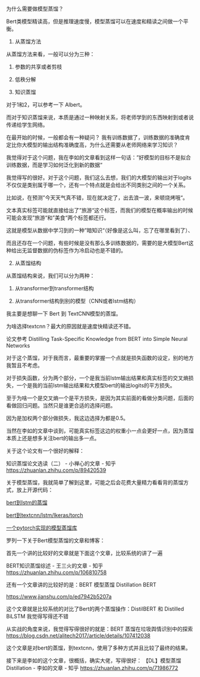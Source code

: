 为什么需要做模型蒸馏？

Bert类模型精读高，但是推理速度慢，模型蒸馏可以在速度和精读之间做一个平衡。

1. 从蒸馏方法

从蒸馏方法来看，一般可以分为三种：

1. 参数的共享或者剪枝

2. 低秩分解

3. 知识蒸馏

对于1和2，可以参考一下 Albert。

而对于知识蒸馏来说，本质是通过一种映射关系，将老师学到的东西映射到或者说传递给学生网络。

在最开始的时候，一般都会有一种疑问？ 我有训练数据了，训练数据的准确度肯定比你大模型的输出结构准确度高，为什么还需要从老师网络来学习知识？

我觉得对于这个问题，我在李如的文章看到这样一句话：”好模型的目标不是拟合训练数据，而是学习如何泛化到新的数据“

我觉得写的很好。对于这个问题，我们这么去想，我们的大模型的输出对于logits不仅仅是类别属于哪一个，还有一个特点就是会给出不同类别之间的一个关系。

比如说，在预测”今天天气真不错，现在就决定了，出去浪一波，来顿烧烤哦“。

文本真实标签可能就直接给出了”旅游“这个标签，而我们的模型在概率输出的时候可能会发现”旅游“和”美食“两个标签都还行。

这就是模型从数据中学习到的一种”暗知识“（好像是这么叫，忘了在哪里看到了）、

而且还存在一个问题，有些时候是没有那么多训练数据的，需要的是大模型Bert这种给出无监督数据的伪标签作为冷启动也是不错的。

2. 从蒸馏结构

从蒸馏结构来说，我们可以分为两种：

1. 从transformer到transformer结构

2. 从transformer结构到别的模型（CNN或者lstm结构）

我主要是想聊一下 Bert 到 TextCNN模型的蒸馏。

为啥选择textcnn？最大的原因就是速度快精读还不错。

论文参考 Distilling Task-Specific Knowledge from BERT into Simple Neural Networks

对于这个蒸馏，对于我而言，最重要的掌握一个点就是损失函数的设定，别的地方我暂且不考虑。

对于损失函数，分为两个部分，一个是我当前lstm输出结果和真实标签的交叉熵损失，一个是我的当前lstm输出结果和大模型bert的输出logits的平方损失。

至于为啥一个是交叉熵一个是平方损失，是因为其实前面的看做分类问题，后面的看做回归问题。当然只是谁更合适的选择问题。

因为是加权两个部分做损失，我这边选择为都是0.5。

当然在李如的文章中谈到，可能真实标签这边的权重小一点会更好一点，因为蒸馏本质上还是想多关注bert的输出多一点。

关于这个论文有一个很好的解释：

知识蒸馏论文选读（二） - 小禅心的文章 - 知乎
https://zhuanlan.zhihu.com/p/89420539




关于模型蒸馏，我就简单了解到这里，可能之后会花费大量精力看看背的蒸馏方式，放上开源代码：

[bert到lstm的蒸馏](https://github.com/DA-southampton/knowledge-distillation)

[bert到textcnn/lstm/lkeras/torch](https://github.com/DA-southampton/bert_distill)

[一个pytorch实现的模型蒸馏库](https://github.com/DA-southampton/KD_Lib)





罗列一下关于Bert模型蒸馏的文章和博客：

首先一个讲的比较好的文章就是下面这个文章，比较系统的讲了一遍

BERT知识蒸馏综述 - 王三火的文章 - 知乎
https://zhuanlan.zhihu.com/p/106810758

还有一个文章讲的比较好的是：BERT 模型蒸馏 Distillation BERT

https://www.jianshu.com/p/ed7942b5207a

这个文章就是比较系统的对比了Bert的两个蒸馏操作：DistilBERT 和 Distilled BiLSTM  我觉得写得还不错

从实战的角度来说，我觉得写得很好的就是：BERT 蒸馏在垃圾舆情识别中的探索
https://blog.csdn.net/alitech2017/article/details/107412038

这个文章是对bert的蒸馏，到textcnn，使用了多种方式并且比较了最终的结果。

接下来是李如的这个文章，很概括，确实大佬，写得很好：
【DL】模型蒸馏Distillation - 李如的文章 - 知乎
https://zhuanlan.zhihu.com/p/71986772

